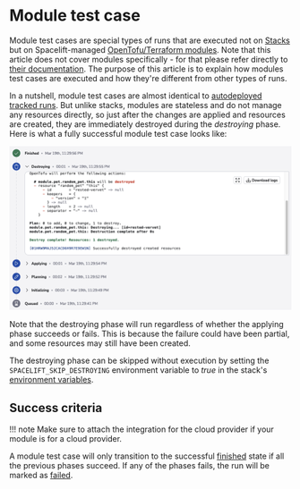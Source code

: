 # Module test case

Module test cases are special types of runs that are executed not on [Stacks](../stack/README.md) but on Spacelift-managed [OpenTofu/Terraform modules](../../vendors/terraform/module-registry.md). Note that this article does not cover modules specifically - for that please refer directly to [their documentation](../../vendors/terraform/module-registry.md). The purpose of this article is to explain how modules test cases are executed and how they're different from other types of runs.

In a nutshell, module test cases are almost identical to [autodeployed](../stack/stack-settings.md#autodeploy) [tracked runs](tracked.md). But unlike stacks, modules are stateless and do not manage any resources directly, so just after the changes are applied and resources are created, they are immediately destroyed during the _destroying_ phase. Here is what a fully successful module test case looks like:

![](../../assets/screenshots/run/finished-module-run.png)

Note that the destroying phase will run regardless of whether the applying phase succeeds or fails. This is because the failure could have been partial, and some resources may still have been created.

The destroying phase can be skipped without execution by setting the `SPACELIFT_SKIP_DESTROYING` environment variable to _true_ in the stack's [environment variables](../stack/stack-settings.md#environment-variables).

## Success criteria

!!! note
    Make sure to attach the integration for the cloud provider if your module is for a cloud provider.

A module test case will only transition to the successful [finished](./README.md#finished) state if all the previous phases succeed. If any of the phases fails, the run will be marked as [failed](./README.md#failed).
